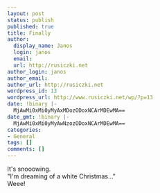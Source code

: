 ```yaml
---
layout: post
status: publish
published: true
title: Finally
author:
  display_name: Janos
  login: janos
  email: 
  url: http://rusiczki.net
author_login: janos
author_email: 
author_url: http://rusiczki.net
wordpress_id: 13
wordpress_url: http://www.rusiczki.net/wp/?p=13
date: !binary |-
  MjAwMi0xMi0yMyAxMDozODoxNCArMDEwMA==
date_gmt: !binary |-
  MjAwMi0xMi0yMyAwNzozODoxNCArMDEwMA==
categories:
- General
tags: []
comments: []
---
```

It's snooowing.  
"I'm dreaming of a white Christmas..."  
Weee!

